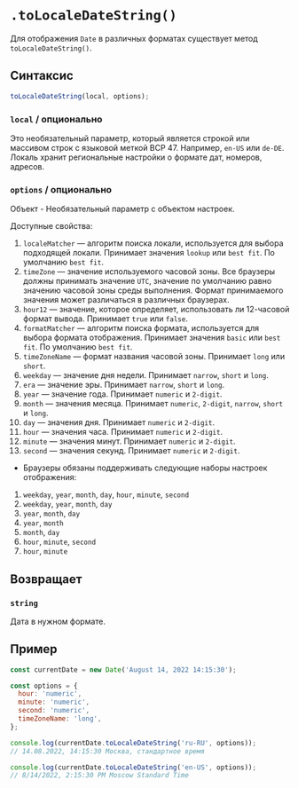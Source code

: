 # `.toLocaleDateString()`

Для отображения `Date` в различных форматах существует метод `toLocaleDateString()`.

## Синтаксис

```js
toLocaleDateString(local, options);
```

### `local` / опционально

Это необязательный параметр, который является строкой или массивом строк с языковой меткой BCP 47. Например, `en-US` или `de-DE`. Локаль хранит региональные настройки о формате дат, номеров, адресов.

### `options` / опционально

Объект - Необязательный параметр с объектом настроек.

Доступные свойства:

1. `localeMatcher` — алгоритм поиска локали, используется для выбора подходящей локали. Принимает значения `lookup` или `best fit`. По умолчанию `best fit`.
2. `timeZone` — значение используемого часовой зоны. Все браузеры должны принимать значение `UTC`, значение по умолчанию равно значению часовой зоны среды выполнения. Формат принимаемого значения может различаться в различных браузерах.
3. `hour12` — значение, которое определяет, использовать ли 12-часовой формат вывода. Принимает `true` или `false`.
4. `formatMatcher` — алгоритм поиска формата, используется для выбора формата отображения. Принимает значения `basic` или `best fit`. По умолчанию `best fit`.
5. `timeZoneName` — формат названия часовой зоны. Принимает `long` или `short`.
6. `weekday` — значение дня недели. Принимает `narrow`, `short` и `long`.
7. `era` — значение эры. Принимает `narrow`, `short` и `long`.
8. `year` — значение года. Принимает `numeric` и `2-digit`.
9. `month` — значения месяца. Принимает `numeric`, `2-digit`, `narrow`, `short` и `long`.
10. `day` — значения дня. Принимает `numeric` и `2-digit`.
11. `hour` — значения часа. Принимает `numeric` и `2-digit`.
12. `minute` — значения минут. Принимает `numeric` и `2-digit`.
13. `second` — значения секунд. Принимает `numeric` и `2-digit`.

- Браузеры обязаны поддерживать следующие наборы настроек отображения:

1. `weekday`, `year`, `month`, `day`, `hour`, `minute`, `second`
2. `weekday`, `year`, `month`, `day`
3. `year`, `month`, `day`
4. `year`, `month`
5. `month`, `day`
6. `hour`, `minute`, `second`
7. `hour`, `minute`

## Возвращает

### `string`

Дата в нужном формате.

## Пример

```js
const currentDate = new Date('August 14, 2022 14:15:30');

const options = {
  hour: 'numeric',
  minute: 'numeric',
  second: 'numeric',
  timeZoneName: 'long',
};

console.log(currentDate.toLocaleDateString('ru-RU', options));
// 14.08.2022, 14:15:30 Москва, стандартное время

console.log(currentDate.toLocaleDateString('en-US', options));
// 8/14/2022, 2:15:30 PM Moscow Standard Time
```
